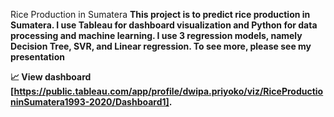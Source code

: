 Rice Production in Sumatera
<b>
This project is to predict rice production in Sumatera. I use Tableau for dashboard visualization and Python for data processing and machine learning. I use 3 regression models, namely Decision Tree, SVR, and Linear regression. To see more, please see my presentation 

📈 View dashboard [https://public.tableau.com/app/profile/dwipa.priyoko/viz/RiceProductioninSumatera1993-2020/Dashboard1].
